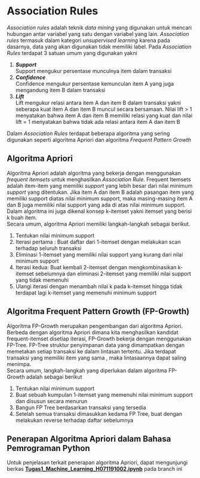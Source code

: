 # Association Rules

_Association rules_ adalah teknik _data mining_ yang digunakan untuk mencari hubungan antar variabel yang satu dengan variabel yang lain. _Association rules_ termasuk dalam kategori _unsupervised learning_ karena pada dasarnya, data yang akan digunakan tidak memiliki label. Pada _Association Rules_ terdapat 3 satuan umum yang digunakan yakni

1. **_Support_**  
   Support mengukur persentase munculnya item dalam transaksi
2. **_Confidence_**  
   Confidence mengukur persentase kemunculan item A yang juga mengandung item B dalam transaksi
3. **_Lift_**  
   Lift mengukur relasi antara item A dan item B dalam transaksi yakni seberapa kuat item A dan item B muncul secara bersamaan. Nilai lift > 1 menyatakan bahwa item A dan item B memiliki relasi yang kuat dan nilai lift = 1 menyatakan bahwa tidak ada relasi antara item A dan item B

Dalam _Association Rules_ terdapat beberapa algoritma yang sering digunakan seperti algoritma Apriori dan algoritma _Frequent Pattern Growth_

## Algoritma Apriori

Algoritma Apriori adalah algoritma yang bekerja dengan menggunakan _frequent itemsets_ untuk menghasilkan _Association Rule_. Frequent Itemsets adalah item-item yang memiliki _support_ yang lebih besar dari nilai minimum _support_ yang ditentukan. Jika item A dan item B adalah pasangan item yang memiliki support diatas nilai minimum support, maka masing-masing item A dan B juga memiliki nilai support yang ada di atas nilai minimum support. Dalam algoritma ini juga dikenal konsep k-itemset yakni itemset yang berisi k buah item.  
Secara umum, algoritma Apriori memiliki langkah-langkah sebagai berikut.

1. Tentukan nilai minimum support
2. Iterasi pertama : Buat daftar dari 1-itemset dengan melakukan scan terhadap seluruh transaksi
3. Eliminasi 1-itemset yang memiliki nilai support yang kurang dari nilai minimum support
4. Iterasi kedua: Buat kembali 2-itemset dengan mengkombinasikan k-itemset sebelumnya dan eliminasi 2-itemset yang memiliki nilai support yang tidak memenuhi
5. Ulangi iterasi dengan menambah nilai k pada k-itemset hingga tidak terdapat lagi k-itemset yang memenuhi minimum support

## Algoritma Frequent Pattern Growth (FP-Growth)

Algoritma FP-Growth merupakan pengembangan dari algoritma Apriori. Berbeda dengan algoritma Apriori dimana kita menghasilkan kandidat frequent-itemset disetiap iterasi, FP-Growth bekerja dengan menggunakan FP-Tree. FP-Tree struktur penyimpanan data yang dimampatkan dengan memetakan setiap transaksi ke dalam lintasan tertentu. Jika terdapat transaksi yang memiliki item yang sama , maka lintasaannya dapat saling menimpa.  
Secara umum, langkah-langkah yang diperlukan dalam algoritma FP-Growth adalah sebagai berikut

1.  Tentukan nilai minimum support
2.  Buat sebuah kumpulan 1-itemset yang memenuhi nilai minimum support dan disusun secara menurun
3.  Bangun FP Tree berdasarkan transaksi yang tersedia
4.  Setelah semua transaksi dimasukkan kedama FP Tree, buat dengan melakukan reverse terhadap daftar sebelumnya

## Penerapan Algoritma Apriori dalam Bahasa Pemrograman Python

Untuk penjelasan terkait penerapan algoritma Apriori, dapat mengunjungi berkas [**Tugas1_Machine_Learning_H071191002.ipynb**](https://github.com/yukiao/Pembelajaran-Mesin/blob/association_rules/Tugas1_Machine_Learning_H071191002.ipynb) pada branch ini
